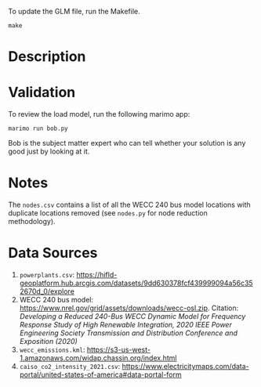 To update the GLM file, run the Makefile.

    make

# Description

# Validation

To review the load model, run the following marimo app:

	marimo run bob.py

Bob is the subject matter expert who can tell whether your solution is any good
just by looking at it.

# Notes

The `nodes.csv` contains a list of all the WECC 240 bus model locations with duplicate locations removed (see `nodes.py` for node reduction methodology).

# Data Sources
1. `powerplants.csv`: https://hifld-geoplatform.hub.arcgis.com/datasets/9dd630378fcf439999094a56c352670d_0/explore
2. WECC 240 bus model: https://www.nrel.gov/grid/assets/downloads/wecc-osl.zip. Citation: *Developing a Reduced 240-Bus WECC Dynamic Model for Frequency Response Study of High Renewable Integration, 2020 IEEE Power Engineering Society Transmission and Distribution Conference and Exposition (2020)*
3. `wecc_emissions.kml`: https://s3-us-west-1.amazonaws.com/widap.chassin.org/index.html
4. `caiso_co2_intensity_2021.csv`: https://www.electricitymaps.com/data-portal/united-states-of-america#data-portal-form